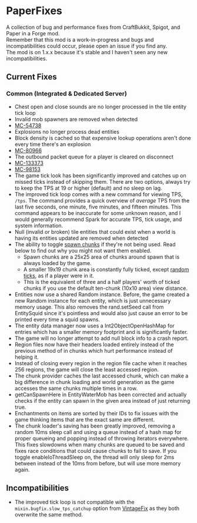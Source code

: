 # PaperFixes
A collection of bug and performance fixes from CraftBukkit, Spigot, and Paper in a Forge mod.\
Remember that this mod is a work-in-progress and bugs and incompatibilities could occur, please open an issue if you find any.\
The mod is on 1.x.x because it's stable and I haven't seen any new incompatibilities.

## Current Fixes

### Common (Integrated & Dedicated Server)
- Chest open and close sounds are no longer processed in the tile entity tick loop
- Invalid mob spawners are removed when detected
- [MC-54738](https://bugs.mojang.com/browse/MC-54738)
- Explosions no longer process dead entities
- Block density is cached so that expensive lookup operations aren't done every time there's an explosion
- [MC-80966](https://bugs.mojang.com/browse/MC-80966)
- The outbound packet queue for a player is cleared on disconnect
- [MC-133373](https://bugs.mojang.com/browse/MC-133373)
- [MC-98153](https://bugs.mojang.com/browse/MC-98153)
- The game tick look has been significantly improved and catches up on missed ticks instead of skipping them.
  There are two options, always try to keep the TPS at 19 or higher (default) and no sleep on lag.
- The improved tick loop comes with a new command for viewing TPS, `/tps`.
  The command provides a quick overview of *average* TPS from the last five seconds,
  one minute, five minutes, and fifteen minutes.
  This command appears to be inaccurate for some unknown reason, and I would generally recommend Spark for accurate TPS,
  tick usage, and system information.
- Null (invalid or broken) tile entities that could exist when a world is having its entities updated are removed when detected
- The ability to toggle [spawn chunks](https://minecraft.fandom.com/wiki/Spawn_chunk) if they're not being used. Read below to find out why you might not want them enabled.
    - Spawn chunks are a 25x25 area of chunks around spawn that is always loaded by the game.
    - A smaller 19x19 chunk area is constantly fully ticked, except [random ticks](https://minecraft.fandom.com/wiki/Tick#Random_tick), as if a player were in it. 
    - This is the equivalent of three and a half players' worth of ticked chunks if you use the default ten-chunk (10x10 area) view distance.
- Entities now use a shared Random instance. Before, the game created a new Random instance for each entity, which is just unnecessary memory usage. This also removes the rand.setSeed call from EntitySquid since it's pointless and would also just cause an error to be printed every time a squid spawns.
- The entity data manager now uses a Int2ObjectOpenHashMap for entries which has a smaller memory footprint and is significantly faster.
- The game will no longer attempt to add null block info to a crash report.
- Region files now have their headers loaded entirely instead of the previous method of in chunks which hurt performance instead of helping it.
- Instead of closing every region in the region file cache when it reaches 256 regions,
  the game will close the least accessed region.
- The chunk provider caches the last accessed chunk,
  which can make a big difference in chunk loading and world generation as the game accesses the same chunks multiple times in a row.
- getCanSpawnHere in EntityWaterMob has been corrected and actually checks if the entity can spawn in the given area instead of just returning true.
- Enchantments on items are sorted by their IDs to fix issues with the game thinking items that are the exact same are different.
- The chunk loader's saving has been greatly improved,
  removing a random 10ms sleep call
  and using a queue instead of a hash map for proper queueing and popping instead of throwing iterators everywhere.
  This fixes slowdowns when many chunks are queued to be saved
  and fixes race conditions that could cause chunks to fail to save.
  If you toggle enableIoThreadSleep on, the thread will only sleep for 2ms between instead of the 10ms from before,
  but will use more memory again.

## Incompatibilities
- The improved tick loop is not compatible with the `mixin.bugfix.slow_tps_catchup` option from
  [VintageFix](https://www.curseforge.com/minecraft/mc-mods/vintagefix) as they both overwrite the same method.

